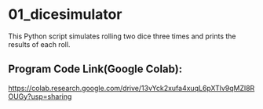 # 01_dicesimulator
This Python script simulates rolling two dice three times and prints the results of each roll.
## Program Code Link(Google Colab):
https://colab.research.google.com/drive/13vYck2xufa4xuqL6pXTlv9qMZl8ROUGy?usp=sharing